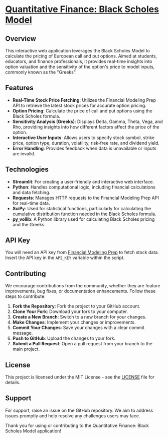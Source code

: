 # [Quantitative Finance: Black Scholes Model](https://black-scholes-model.streamlit.app/)

## Overview
This interactive web application leverages the Black Scholes Model to calculate the pricing of European call and put options. Aimed at students, educators, and finance professionals, it provides real-time insights into option valuation and the sensitivity of the option's price to model inputs, commonly known as the "Greeks".

## Features
- **Real-Time Stock Price Fetching**: Utilizes the Financial Modeling Prep API to retrieve the latest stock prices for accurate option pricing.
- **Option Pricing**: Calculate the price of call and put options using the Black Scholes formula.
- **Sensitivity Analysis (Greeks)**: Displays Delta, Gamma, Theta, Vega, and Rho, providing insights into how different factors affect the price of the option.
- **Interactive User Inputs**: Allows users to specify stock symbol, strike price, option type, duration, volatility, risk-free rate, and dividend yield.
- **Error Handling**: Provides feedback when data is unavailable or inputs are invalid.

## Technologies
- **Streamlit**: For creating a user-friendly and interactive web interface.
- **Python**: Handles computational logic, including financial calculations and data fetching.
- **Requests**: Manages HTTP requests to the Financial Modeling Prep API for real-time data.
- **SciPy**: Used for statistical functions, particularly for calculating the cumulative distribution function needed in the Black Scholes formula.
- **py_vollib**: A Python library used for calculating Black Scholes pricing and the Greeks.

## API Key
You will need an API key from [Financial Modeling Prep](https://financialmodelingprep.com/developer/docs/) to fetch stock data. Insert the API key in the `API_KEY` variable within the script.

## Contributing
We encourage contributions from the community, whether they are feature improvements, bug fixes, or documentation enhancements. Follow these steps to contribute:

1. **Fork the Repository**: Fork the project to your GitHub account.
2. **Clone Your Fork**: Download your fork to your computer.
3. **Create a New Branch**: Switch to a new branch for your changes.
4. **Make Changes**: Implement your changes or improvements.
5. **Commit Your Changes**: Save your changes with a clear commit message.
6. **Push to GitHub**: Upload the changes to your fork.
7. **Submit a Pull Request**: Open a pull request from your branch to the main project.

## License
This project is licensed under the MIT License - see the [LICENSE](LICENSE) file for details.

## Support
For support, raise an issue on the GitHub repository. We aim to address issues promptly and help resolve any challenges users may face.

Thank you for using or contributing to the Quantitative Finance: Black Scholes Model application!

